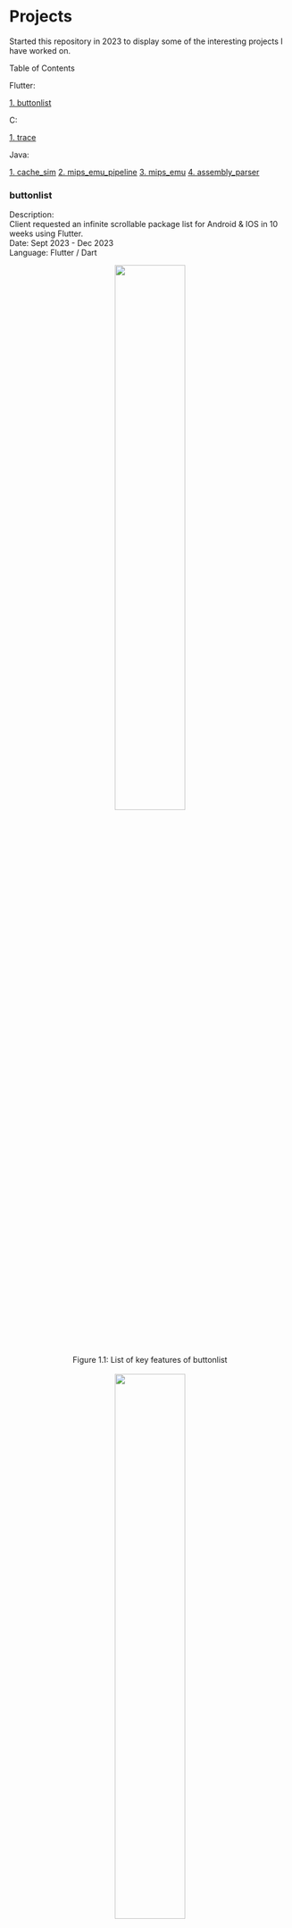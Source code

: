 # Projects

Started this repository in 2023 to display some of the interesting projects I have worked on.

Table of Contents

Flutter:

[1. buttonlist](#buttonlist)

C:

[1. trace](#trace)

Java:

[1. cache_sim](#cache_sim)
[2. mips_emu_pipeline](#mips_emu_pipeline)
[3. mips_emu](#mips_emu)
[4. assembly_parser](#assembly_parser)


### buttonlist
<p>
Description: 
  <br>
Client requested an infinite scrollable package list for Android & IOS in 10 weeks using Flutter.
  <br>
Date: Sept 2023 - Dec 2023
  <br>
Language: Flutter / Dart
  <br>
</p>

<p align = "center">
<img src = "https://github.com/darylng154/Projects/blob/main/README_files/buttonlist_classes.png?raw=true" width=50% height=50%>
  <br>
Figure 1.1: List of key features of buttonlist
  <br>
  <br>
<img src = "https://github.com/darylng154/Projects/blob/main//README_files/buttonlist_features.png?raw=true" width=50% height=50%>
  <br>
Figure 1.2: List of classes used in buttonlist
  <br>
  <br>
</p>
<br>

### trace
<p>
Description: 
  <br>
Parses Ethernet, ARP, IP: ICMP, TCP, UDP Header information from Wire Shark Pcap files to an outputted file.
  <br>
Date: Jan 2023 - Mar 2023
  <br>
Language: C
  <br>
</p>

<p align = "center">
<img src = "https://github.com/darylng154/Projects/blob/main/README_files/trace-1.png?raw=true" width=50% height=50%>
  <br>
Figure 1.1: Packet #22's Ethernet, IP, TCP Header information parsed.
  <br>
  <br>
</p>
<br>

### cache_sim
<p>
Description: 
  <br>
Cache Simulator: Models 7 different cache configs and prints: # of hits & hit rate & etc.
  <br>
Date: Jan 2022 - Mar 2022
  <br>
Language: Java
  <br>
</p>

<p align = "center">
<img src = "https://github.com/darylng154/Projects/blob/main/README_files/cache_sim-1.png?raw=true" width=50% height=50%>
  <br>
Figure 2.1: Terminal Output of Cache Simulator (1)
  <br>
  <br>
<img src = "https://github.com/darylng154/Projects/blob/main//README_files/cache_sim-2.png?raw=true" width=50% height=50%>
  <br>
Figure 2.2: Terminal Output of Cache Simulator (2)
  <br>
  <br>
</p>

<br>

### mips_emu_pipeline
<p>
Description: 
  <br>
MIPS Emulator with Pipelines. Runs basic MIPS assembly program while passing instr to pipelines.
  <br>
Date: Jan 2022 - Mar 2022
  <br>
Language: Java
  <br>
</p>

<p align = "center">
<img src = "https://github.com/darylng154/Projects/blob/main/README_files/mips_emu_pipeline-1.png?raw=true" width=50% height=50%>
  <br>
Figure 3.1: Terminal Output of MIPS Emulator with Pipelines (1)
  <br>
  <br>
<img src = "https://github.com/darylng154/Projects/blob/main//README_files/mips_emu_pipeline-2.png?raw=true" width=50% height=50%>
  <br>
Figure 3.2: Terminal Output of MIPS Emulator with Pipelines (2)
  <br>
  <br>
<img src = "https://github.com/darylng154/Projects/blob/main/README_files/mips_emu_pipeline-3.png?raw=true" width=50% height=50%>
  <br>
Figure 3.3: Terminal Output of MIPS Emulator with Pipelines (3)
  <br>
  <br>
</p>

<br>

### mips_emu
<p>
Description: 
  <br>
MIPS Emulator. Runs basic MIPS assembly program.
  <br>
Date: Jan 2022 - Mar 2022
  <br>
Language: Java
  <br>
</p>

<p align = "center">
<img src = "https://github.com/darylng154/Projects/blob/main/README_files/mips_emu-1.png?raw=true" width=50% height=50%>
  <br>
Figure 4.1: Terminal Output of MIPS Emulator (1)
  <br>
  <br>
<img src = "https://github.com/darylng154/Projects/blob/main//README_files/mips_emu-2.png?raw=true" width=50% height=50%>
  <br>
Figure 4.2: Terminal Output of MIPS Emulator (2)
  <br>
  <br>
<img src = "https://github.com/darylng154/Projects/blob/main/README_files/mips_emu-3.png?raw=true" width=50% height=50%>
  <br>
Figure 4.3: Terminal Output of MIPS Emulator (3)
  <br>
  <br>
</p>

<br>

### assembly_parser
<p>
Description: 
  <br>
Translates / Parses Assembly Program to Machine Code (Binary).
  <br>
Date: Jan 2022 - Mar 2022
  <br>
Language: Java
  <br>
</p>

<p align = "center">
<img src = "https://github.com/darylng154/Projects/blob/main/README_files/assembly_parser-1.png?raw=true" width=50% height=50%>
  <br>
Figure 5: Output File after Assembly Code is parsed into Machine Code.
  <br>
  <br>
</p>

<br>
